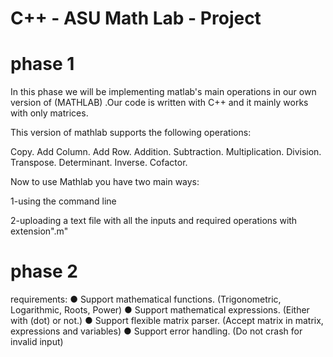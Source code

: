 # C++ - ASU Math Lab - Project
# phase 1
In this phase we will be implementing matlab's main operations in our own version of (MATHLAB) .Our code is written with C++ and it mainly works with only matrices.

This version of mathlab supports the following operations:

Copy.
Add Column.
Add Row.
Addition.
Subtraction.
Multiplication.
Division.
Transpose.
Determinant.
Inverse.
Cofactor.

Now to use Mathlab you have two main ways:

1-using the command line

2-uploading a text file with all the inputs and required operations with extension".m"

# phase 2  
requirements:
● Support mathematical functions.
 (Trigonometric, Logarithmic, Roots, Power)
● Support mathematical expressions.
 (Either with (dot) or not.)
● Support flexible matrix parser.
 (Accept matrix in matrix, expressions and variables)
● Support error handling.
 (Do not crash for invalid input)
